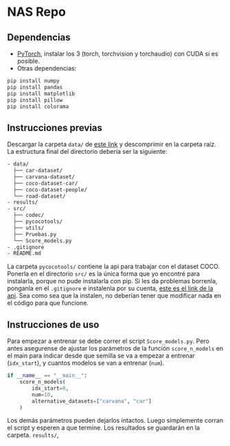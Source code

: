 # NAS Repo

## Dependencias

- [PyTorch](https://pytorch.org/get-started/locally/), instalar los 3 (torch, torchvision y torchaudio) con CUDA si es posible.
- Otras dependencias:

```bash
pip install numpy
pip install pandas
pip install matplotlib
pip install pillow
pip install colorama
```

## Instrucciones previas

Descargar la carpeta `data/` de [este link](https://mega.nz/file/e3hQzbTB#l60DJyVcBs1XezSv4sEJ7QIO1EKhp3QYIEPHUhPza70) y descomprimir en la
carpeta raíz. La estructura final del directorio debería ser la siguiente:

```bash
- data/
  ├── car-dataset/
  ├── carvana-dataset/
  ├── coco-dataset-car/
  ├── coco-dataset-people/
  └── road-dataset/
- results/
- src/
  ├── codec/
  ├── pycocotools/
  ├── utils/
  ├── Pruebas.py
  └── Score_models.py
- .gitignore
- README.md
```

La carpeta `pycocotools/` contiene la api para trabajar con el dataset COCO. Ponerla en el directorio `src/` es la única forma que yo encontré
para instalarla, porque no pude instalarla con pip. Si les da problemas borrenla, ponganla en el `.gitignore` e instalenla por su cuenta,
[este es el link de la api](https://github.com/cocodataset/cocoapi/). Sea como sea que la instalen, no deberían tener que modificar nada en
el código para que funcione.

## Instrucciones de uso

Para empezar a entrenar se debe correr el script `Score_models.py`. Pero antes asegurense de ajustar los parámetros de la función `score_n_models`
en el main para indicar desde que semilla se va a empezar a entrenar (`idx_start`), y cuantos modelos se van a entrenar (`num`).

```python
if __name__ == "__main__":
    score_n_models(
        idx_start=0,
        num=10,
        alternative_datasets=["carvana", "car"]
    )
```

Los demás parámetros pueden dejarlos intactos. Luego simplemente corran el script y esperen a que termine. Los resultados se guardarán
en la carpeta.
`results/`,

